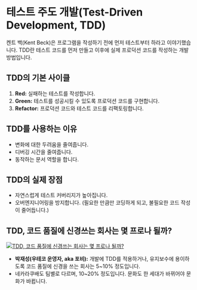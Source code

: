 # 테스트 주도 개발(Test-Driven Development, TDD)

켄트 백(Kent Beck)은 프로그램을 작성하기 전에 먼저 테스트부터 하라고 이야기했습니다. TDD란 테스트 코드를 먼저 만들고 이후에 실제 프로덕션 코드를 작성하는 개발 방법입니다.

## TDD의 기본 사이클

1. **Red:** 실패하는 테스트를 작성합니다.
2. **Green:** 테스트를 성공시킬 수 있도록 프로덕션 코드를 구현합니다.
3. **Refactor:** 프로덕션 코드와 테스트 코드를 리팩토링합니다.

## TDD를 사용하는 이유

- 변화에 대한 두려움을 줄여줍니다.
- 디버깅 시간을 줄여줍니다.
- 동작하는 문서 역할을 합니다.

## TDD의 실제 장점

- 자연스럽게 테스트 커버리지가 높아집니다.
- 오버엔지니어링을 방지합니다. (필요한 만큼만 코딩하게 되고, 불필요한 코드 작성이 줄어듭니다.)

## TDD, 코드 품질에 신경쓰는 회사는 몇 프로나 될까?

[![TDD, 코드 품질에 신경쓰는 회사는 몇 프로나 될까?](https://img.youtube.com/vi/AT-LzqMbrvo/0.jpg)](https://www.youtube.com/watch?v=AT-LzqMbrvo)

- **박재성(우테코 운영자, aka 포비):** 개발에 TDD를 적용하거나, 유지보수에 용이하도록 코드 품질에 신경을 쓰는 회사는 5~10% 정도입니다.
- 네카라쿠배도 팀별로 다르며, 10~20% 정도입니다. 문화도 한 세대가 바뀌어야 문화가 바뀝니다.
